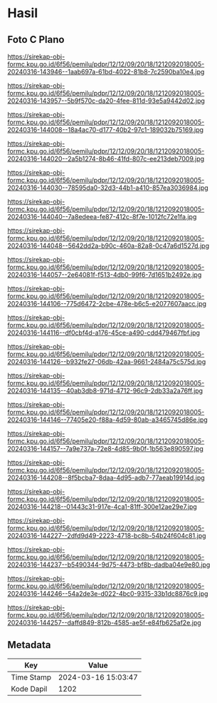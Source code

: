 # Hasil

## Foto C Plano

https://sirekap-obj-formc.kpu.go.id/6f56/pemilu/pdpr/12/12/09/20/18/1212092018005-20240316-143946--1aab697a-61bd-4022-81b8-7c2590ba10e4.jpg

https://sirekap-obj-formc.kpu.go.id/6f56/pemilu/pdpr/12/12/09/20/18/1212092018005-20240316-143957--5b9f570c-da20-4fee-811d-93e5a9442d02.jpg

https://sirekap-obj-formc.kpu.go.id/6f56/pemilu/pdpr/12/12/09/20/18/1212092018005-20240316-144008--18a4ac70-d177-40b2-97c1-189032b75169.jpg

https://sirekap-obj-formc.kpu.go.id/6f56/pemilu/pdpr/12/12/09/20/18/1212092018005-20240316-144020--2a5b1274-8b46-41fd-807c-ee213deb7009.jpg

https://sirekap-obj-formc.kpu.go.id/6f56/pemilu/pdpr/12/12/09/20/18/1212092018005-20240316-144030--78595da0-32d3-44b1-a410-857ea3036984.jpg

https://sirekap-obj-formc.kpu.go.id/6f56/pemilu/pdpr/12/12/09/20/18/1212092018005-20240316-144040--7a8edeea-fe87-412c-8f7e-1012fc72e1fa.jpg

https://sirekap-obj-formc.kpu.go.id/6f56/pemilu/pdpr/12/12/09/20/18/1212092018005-20240316-144048--5642dd2a-b90c-460a-82a8-0c47a6d1527d.jpg

https://sirekap-obj-formc.kpu.go.id/6f56/pemilu/pdpr/12/12/09/20/18/1212092018005-20240316-144057--2e64081f-f513-4db0-99f6-7d1651b2492e.jpg

https://sirekap-obj-formc.kpu.go.id/6f56/pemilu/pdpr/12/12/09/20/18/1212092018005-20240316-144106--775d6472-2cbe-478e-b6c5-e2077607aacc.jpg

https://sirekap-obj-formc.kpu.go.id/6f56/pemilu/pdpr/12/12/09/20/18/1212092018005-20240316-144116--df0cbf4d-a176-45ce-a490-cdd479467fbf.jpg

https://sirekap-obj-formc.kpu.go.id/6f56/pemilu/pdpr/12/12/09/20/18/1212092018005-20240316-144126--b932fe27-06db-42aa-9661-2484a75c575d.jpg

https://sirekap-obj-formc.kpu.go.id/6f56/pemilu/pdpr/12/12/09/20/18/1212092018005-20240316-144135--40ab3db8-971d-4712-96c9-2db33a2a76ff.jpg

https://sirekap-obj-formc.kpu.go.id/6f56/pemilu/pdpr/12/12/09/20/18/1212092018005-20240316-144146--77405e20-f88a-4d59-80ab-a3465745d86e.jpg

https://sirekap-obj-formc.kpu.go.id/6f56/pemilu/pdpr/12/12/09/20/18/1212092018005-20240316-144157--7a9e737a-72e8-4d85-9b0f-1b563e890597.jpg

https://sirekap-obj-formc.kpu.go.id/6f56/pemilu/pdpr/12/12/09/20/18/1212092018005-20240316-144208--8f5bcba7-8daa-4d95-adb7-77aeab19914d.jpg

https://sirekap-obj-formc.kpu.go.id/6f56/pemilu/pdpr/12/12/09/20/18/1212092018005-20240316-144218--01443c31-917e-4ca1-81ff-300e12ae29e7.jpg

https://sirekap-obj-formc.kpu.go.id/6f56/pemilu/pdpr/12/12/09/20/18/1212092018005-20240316-144227--2dfd9d49-2223-4718-bc8b-54b24f604c81.jpg

https://sirekap-obj-formc.kpu.go.id/6f56/pemilu/pdpr/12/12/09/20/18/1212092018005-20240316-144237--b5490344-9d75-4473-bf8b-dadba04e9e80.jpg

https://sirekap-obj-formc.kpu.go.id/6f56/pemilu/pdpr/12/12/09/20/18/1212092018005-20240316-144246--54a2de3e-d022-4bc0-9315-33b1dc8876c9.jpg

https://sirekap-obj-formc.kpu.go.id/6f56/pemilu/pdpr/12/12/09/20/18/1212092018005-20240316-144257--daffd849-812b-4585-ae5f-e84fb625af2e.jpg


## Metadata

| Key        | Value               |
| ---------- | ------------------- |
| Time Stamp | 2024-03-16 15:03:47 |
| Kode Dapil | 1202                |



